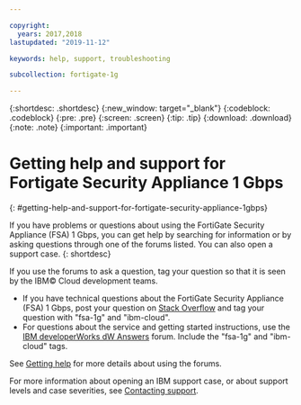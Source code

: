 ```yaml
---

copyright:
  years: 2017,2018
lastupdated: "2019-11-12"

keywords: help, support, troubleshooting

subcollection: fortigate-1g

---
```


{:shortdesc: .shortdesc}
{:new_window: target="_blank"}
{:codeblock: .codeblock}
{:pre: .pre}
{:screen: .screen}
{:tip: .tip}
{:download: .download}
{:note: .note}
{:important: .important}

# Getting help and support for Fortigate Security Appliance 1 Gbps
{: #getting-help-and-support-for-fortigate-security-appliance-1gbps}

If you have problems or questions about using the FortiGate Security Appliance (FSA) 1 Gbps, you can get help by searching for information or by asking questions through one of the forums listed. You can also open a support case.
{: shortdesc}

If you use the forums to ask a question, tag your question so that it is seen by the IBM© Cloud development teams.

* If you have technical questions about the FortiGate Security Appliance (FSA) 1 Gbps, post your question on [Stack Overflow](https://stackoverflow.com/search?q=fsa-1g+ibm-cloud) and tag your question with "fsa-1g" and "ibm-cloud".
* For questions about the service and getting started instructions, use the [IBM developerWorks dW Answers](https://developer.ibm.com/answers/topics/fsa-1g.html?smartspace=ibm-cloud) forum. Include the "fsa-1g" and "ibm-cloud" tags.

See [Getting help](https://{DomainName}/docs/get-support?topic=get-support-using-avatar) for more details about using the forums.

For more information about opening an IBM support case, or about support levels and case severities, see [Contacting support](/docs/get-support?topic=get-support-getting-customer-support).
